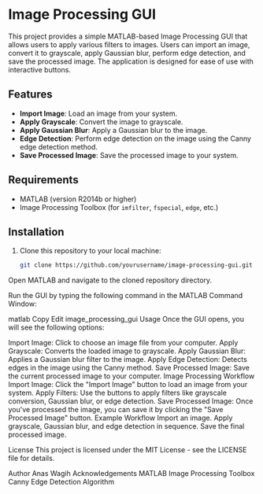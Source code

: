 # Image Processing GUI

This project provides a simple MATLAB-based Image Processing GUI that allows users to apply various filters to images. Users can import an image, convert it to grayscale, apply Gaussian blur, perform edge detection, and save the processed image. The application is designed for ease of use with interactive buttons.

## Features

- **Import Image**: Load an image from your system.
- **Apply Grayscale**: Convert the image to grayscale.
- **Apply Gaussian Blur**: Apply a Gaussian blur to the image.
- **Edge Detection**: Perform edge detection on the image using the Canny edge detection method.
- **Save Processed Image**: Save the processed image to your system.

## Requirements

- MATLAB (version R2014b or higher)
- Image Processing Toolbox (for `imfilter`, `fspecial`, `edge`, etc.)

## Installation

1. Clone this repository to your local machine:

   ```bash
   git clone https://github.com/yourusername/image-processing-gui.git
Open MATLAB and navigate to the cloned repository directory.

Run the GUI by typing the following command in the MATLAB Command Window:

matlab
Copy
Edit
image_processing_gui
Usage
Once the GUI opens, you will see the following options:

Import Image: Click to choose an image file from your computer.
Apply Grayscale: Converts the loaded image to grayscale.
Apply Gaussian Blur: Applies a Gaussian blur filter to the image.
Apply Edge Detection: Detects edges in the image using the Canny method.
Save Processed Image: Save the current processed image to your computer.
Image Processing Workflow
Import Image: Click the "Import Image" button to load an image from your system.
Apply Filters: Use the buttons to apply filters like grayscale conversion, Gaussian blur, or edge detection.
Save Processed Image: Once you've processed the image, you can save it by clicking the "Save Processed Image" button.
Example Workflow
Import an image.
Apply grayscale, Gaussian blur, and edge detection in sequence.
Save the final processed image.


License
This project is licensed under the MIT License - see the LICENSE file for details.

Author
Anas Wagih
Acknowledgements
MATLAB Image Processing Toolbox
Canny Edge Detection Algorithm
